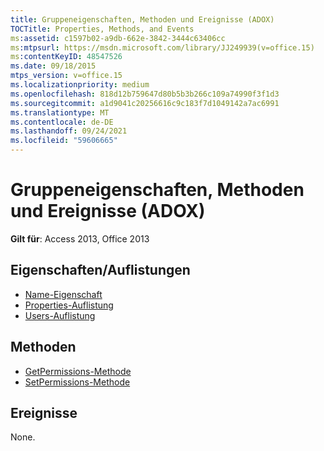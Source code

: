 ```yaml
---
title: Gruppeneigenschaften, Methoden und Ereignisse (ADOX)
TOCTitle: Properties, Methods, and Events
ms:assetid: c1597b02-a9db-662e-3842-3444c63406cc
ms:mtpsurl: https://msdn.microsoft.com/library/JJ249939(v=office.15)
ms:contentKeyID: 48547526
ms.date: 09/18/2015
mtps_version: v=office.15
ms.localizationpriority: medium
ms.openlocfilehash: 818d12b759647d80b5b3b266c109a74990f3f1d3
ms.sourcegitcommit: a1d9041c20256616c9c183f7d1049142a7ac6991
ms.translationtype: MT
ms.contentlocale: de-DE
ms.lasthandoff: 09/24/2021
ms.locfileid: "59606665"
---
```

# <a name="group-properties-methods-and-events-adox"></a>Gruppeneigenschaften, Methoden und Ereignisse (ADOX)

**Gilt für**: Access 2013, Office 2013

## <a name="propertiescollections"></a>Eigenschaften/Auflistungen

- [Name-Eigenschaft](name-property-adox.md)
- [Properties-Auflistung](properties-collection-ado.md)
- [Users-Auflistung](users-collection-adox.md)

## <a name="methods"></a>Methoden

- [GetPermissions-Methode](getpermissions-method-adox.md)
- [SetPermissions-Methode](setpermissions-method-adox.md)

## <a name="events"></a>Ereignisse

None.

